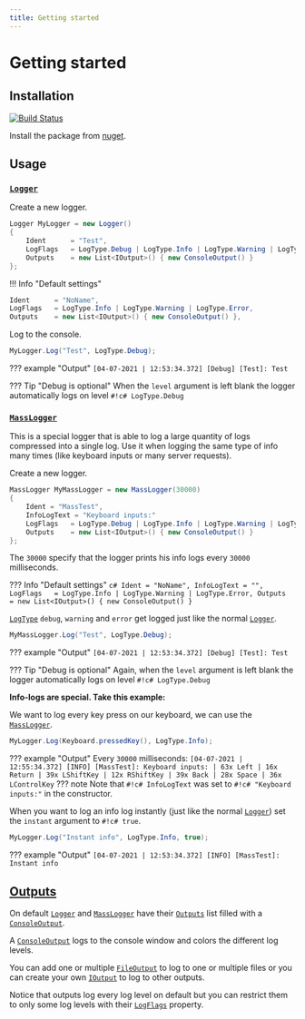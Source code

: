 ```yaml
---
title: Getting started
---
```


# Getting started

## Installation

[![Build Status](https://img.shields.io/nuget/v/MarvinFuchs.SharpLog.svg)](https://www.nuget.org/packages/MarvinFuchs.SharpLog)

Install the package from [nuget](https://www.nuget.org/packages/MarvinFuchs.SharpLog/).

## Usage

### [`Logger`](Logger.md)

Create a new logger.

```cs
Logger MyLogger = new Logger()
{
    Ident      = "Test",
    LogFlags   = LogType.Debug | LogType.Info | LogType.Warning | LogType.Error,
    Outputs    = new List<IOutput>() { new ConsoleOutput() }
};
```

!!! Info "Default settings"

```cs
Ident      = "NoName",
LogFlags   = LogType.Info | LogType.Warning | LogType.Error,
Outputs    = new List<IOutput>() { new ConsoleOutput() },
```

Log to the console.

```c#
MyLogger.Log("Test", LogType.Debug);
```

??? example "Output"
    ```
    [04-07-2021 | 12:53:34.372] [Debug] [Test]: Test
    ```

??? Tip "Debug is optional"
    When the `level` argument is left blank the logger automatically logs on level `#!c# LogType.Debug`

### [`MassLogger`](MassLogger.md)

This is a special logger that is able to log a large quantity of logs compressed into a single log. Use it when logging the same type of info many times (like keyboard inputs or many server requests).

Create a new logger.

```c#
MassLogger MyMassLogger = new MassLogger(30000)
{
    Ident = "MassTest",
    InfoLogText = "Keyboard inputs:"
    LogFlags   = LogType.Debug | LogType.Info | LogType.Warning | LogType.Error,
    Outputs    = new List<IOutput>() { new ConsoleOutput() }
};
```

The `30000` specify that the logger prints his info logs every `30000` milliseconds.

??? Info "Default settings"
    ```c#
    Ident = "NoName",
    InfoLogText = "",
    LogFlags   = LogType.Info | LogType.Warning | LogType.Error,
    Outputs    = new List<IOutput>() { new ConsoleOutput() }
    ```

[`LogType`](LogType.md) `debug`, `warning` and `error` get logged just like the normal [`Logger`](Logger.md).

```c#
MyMassLogger.Log("Test", LogType.Debug);
```

??? example "Output"
    ```
    [04-07-2021 | 12:53:34.372] [Debug] [Test]: Test
    ```

??? Tip "Debug is optional"
    Again, when the `level` argument is left blank the logger automatically logs on level `#!c# LogType.Debug`

**Info-logs are special. Take this example:**

We want to log every key press on our keyboard, we can use the [`MassLogger`](MassLogger.md).

```c#
MyLogger.Log(Keyboard.pressedKey(), LogType.Info);
```

??? example "Output"
    Every `30000` milliseconds:
    ```
    [04-07-2021 | 12:55:34.372] [INFO] [MassTest]: Keyboard inputs:
    | 63x Left
    | 16x Return
    | 39x LShiftKey
    | 12x RShiftKey
    | 39x Back
    | 28x Space
    | 36x LControlKey
    ```
??? note
    Note that `#!c# InfoLogText` was set to `#!c# "Keyboard inputs:"` in the constructor.

When you want to log an info log instantly (just like the normal [`Logger`](Logger.md)) set the `instant` argument to `#!c# true`.

```c#
MyLogger.Log("Instant info", LogType.Info, true);
```

??? example "Output"
    ```
    [04-07-2021 | 12:53:34.372] [INFO] [MassTest]: Instant info
    ```

## [Outputs](IOutput.md)

On default [`Logger`](Logger.md) and [`MassLogger`](MassLogger.md) have their [`Outputs`](Logger.md#outputs) list filled with a [`ConsoleOutput`](ConsoleOutput.md).

A [`ConsoleOutput`](ConsoleOutput.md) logs to the console window and colors the different log levels.

You can add one or multiple [`FileOutput`](FileOutput.md) to log to one or multiple files or you can create your own [`IOutput`](IOutput.md) to log to other outputs.

Notice that outputs log every log level on default but you can restrict them to only some log levels with their [`LogFlags`](IOutput.md#logflags) property.
